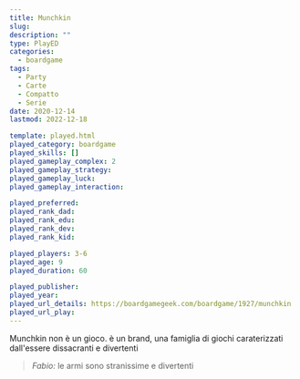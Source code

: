 ```yaml
---
title: Munchkin
slug: 
description: ""
type: PlayED
categories:
  - boardgame
tags:
  - Party
  - Carte
  - Compatto
  - Serie
date: 2020-12-14
lastmod: 2022-12-18

template: played.html
played_category: boardgame
played_skills: []
played_gameplay_complex: 2
played_gameplay_strategy:
played_gameplay_luck:
played_gameplay_interaction:

played_preferred:
played_rank_dad: 
played_rank_edu:
played_rank_dev:
played_rank_kid: 

played_players: 3-6
played_age: 9
played_duration: 60

played_publisher: 
played_year: 
played_url_details: https://boardgamegeek.com/boardgame/1927/munchkin
played_url_play: 
---
```


Munchkin non è un gioco. è un brand, una famiglia di giochi caraterizzati dall'essere dissacranti e divertenti

> *Fabio:*
> le armi sono stranissime e divertenti


